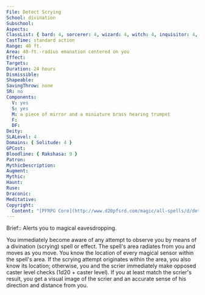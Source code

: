 ```yaml
---
File: Detect Scrying
School: divination
Subschool: 
Aspects: 
ClassList: { bard: 4, sorcerer: 4, wizard: 4, witch: 4, inquisitor: 4, shaman: 4, occultist: 4, psychic: 4, mesmerist: 4, spiritualist: 4, medium: 3 }
CastTime: standard action
Range: 40 ft.
Area: 40-ft.-radius emanation centered on you
Effect: 
Targets: 
Duration: 24 hours
Dismissible: 
Shapeable: 
SavingThrow: none
SR: no
Components:
  V: yes
  S: yes
  M: a piece of mirror and a miniature brass hearing trumpet
  F: 
  DF: 
Deity: 
SLALevel: 4
Domains: { Solitude: 4 }
GPCost: 
Bloodline: { Rakshasa: 9 }
Patron: 
MythicDescription: 
Augment: 
Mythic: 
Haunt: 
Ruse: 
Draconic: 
Meditative: 
Copyright:
  Content: "[PFRPG Core](http://www.d20pfsrd.com/magic/all-spells/d/detect-scrying)"
---
```

Brief:: Alerts you to magical eavesdropping.

You immediately become aware of any attempt to observe you by means of a divination (scrying) spell or effect. The spell's area radiates from you and moves as you move. You know the location of every magical sensor within the spell's area.  If the scrying attempt originates within the area, you also know its location; otherwise, you and the scrier immediately make opposed caster level checks (1d20 + caster level). If you at least match the scrier's result, you get a visual image of the scrier and an accurate sense of his direction and distance from you.
